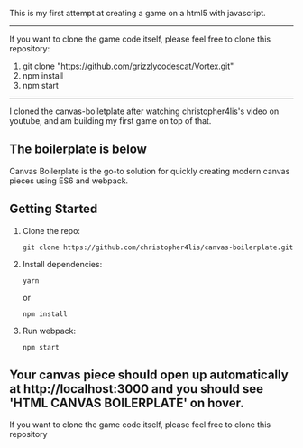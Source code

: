 This is my first attempt at creating a game on a html5 with javascript. 

----

If you want to clone the game code itself, please feel free to clone this repository:

1. git clone "https://github.com/grizzlycodescat/Vortex.git"
2. npm install
3. npm start

----
I cloned the canvas-boiletplate after watching christopher4lis's video on youtube, and am building my first game on top of that. 

The boilerplate is below
----

Canvas Boilerplate is the go-to solution for quickly creating modern canvas pieces using ES6 and webpack.

## Getting Started

1.  Clone the repo:

        git clone https://github.com/christopher4lis/canvas-boilerplate.git

2.  Install dependencies:

        yarn

    or

        npm install

3.  Run webpack:

        npm start

Your canvas piece should open up automatically at http://localhost:3000 and you should see 'HTML CANVAS BOILERPLATE' on hover.
----

If you want to clone the game code itself, please feel free to clone this repository